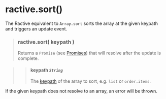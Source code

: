 # ractive.sort()

The Ractive equivalent to ```Array.sort``` sorts the array at the given keypath and triggers an update event.

> ### ractive.sort( keypath )
> Returns a `Promise` (see [Promises](Promises.md)) that will resolve after the update is complete.

> > #### **keypath** *`String`*
> > The [keypath](keypaths.md) of the array to sort, e.g. `list` or `order.items`.

If the given keypath does not resolve to an array, an error will be thrown.
